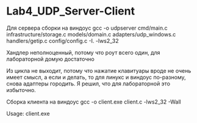 # Lab4_UDP_Server-Client

 Для сервера сборки на виндоус gcc -o udpserver cmd/main.c infrastructure/storage.c models/domain.c adapters/udp_windows.c handlers/getip.c config/config.c -I. -lws2_32

 Хандлер неполноценный, потому что роут всего один, для лабораторной домую достаточно 

 Из цикла не выходит, потому что нажатие клавитуары вроде не очень имеет смысл, а если и делать, то для линукс и виндоус по-разному, снова адаптеры городить. Я решил, что для лабораторной это избыточно.

 Сборка клиента на виндоус gcc -o client.exe client.c -lws2_32 -Wall

 Usage: client.exe <domain>